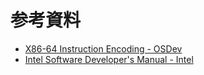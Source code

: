 # 参考資料

- [X86-64 Instruction Encoding - OSDev](https://wiki.osdev.org/X86-64_Instruction_Encoding)
- [Intel Software Developer's Manual - Intel](https://software.intel.com/en-us/articles/intel-sdm)
